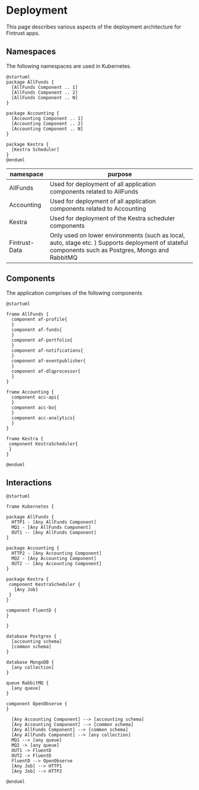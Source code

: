 # Deployment

This page describes various aspects of the deployment architecture for Fintrust apps.

## Namespaces

The following namespaces are used in Kubernetes.

```kroki-plantuml
@startuml
package AllFunds { 
  [AllFunds Component .. 1]
  [AllFunds Component .. 2]
  [AllFunds Component .. N]
}

package Accounting { 
  [Accounting Component .. 1]
  [Accounting Component .. 2]
  [Accounting Component .. N]
}

package Kestra { 
  [Kestra Scheduler]
}
@enduml
```

namespace     |purpose
--------------|--------
AllFunds      |Used for deployment of all application components related to AllFunds
Accounting    |Used for deployment of all application components related to Accounting
Kestra        |Used for deployment of the Kestra scheduler components
Fintrust-Data |Only used on lower environments (such as local, auto, stage etc. ) Supports deployment of stateful components such as Postgres, Mongo and RabbitMQ

## Components

The application comprises of the following components

```kroki-plantuml
@startuml

frame AllFunds { 
  component af-profile{
  }
  component af-funds{
  }
  component af-portfolio{
  }
  component af-notifications{
  }
  component af-eventpublisher{
  }
  component af-dlqprocessor{
  }
}

frame Accounting {
  component acc-api{
  }
  component acc-bo{
  }
  component acc-analytics{
  }
}

frame Kestra {
 component KestraScheduler{
 }
}

@enduml
```

## Interactions

```kroki-plantuml
@startuml

frame Kubernetes {

package AllFunds { 
  HTTP1 - [Any AllFunds Component]
  MQ1 - [Any AllFunds Component]
  OUT1 -- [Any AllFunds Component]
}

package Accounting {
  HTTP2 - [Any Accounting Component]
  MQ2 - [Any Accounting Component]
  OUT2 -- [Any Accounting Component]
}

package Kestra {
 component KestraScheduler {
   [Any Job]
 }
}

component FluentD {
}

}

database Postgres {
  [accounting schema]
  [common schema]
}

database MongoDB {
  [any collection]
}

queue RabbitMQ {
  [any queue]
}

component OpenObserve {
}

  [Any Accounting Component] --> [accounting schema]
  [Any Accounting Component] --> [common schema]
  [Any AllFunds Component] --> [common schema]
  [Any AllFunds Component] --> [any collection]
  MQ1 --> [any queue]
  MQ2 -> [any queue]
  OUT1 -> FluentD 
  OUT2 -> FluentD 
  FluentD --> OpenObserve
  [Any Job] --> HTTP1
  [Any Job] --> HTTP2

@enduml
```



